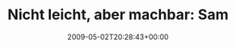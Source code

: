 ---
retweeted: false
source: <a href="http://twitter.com" rel="nofollow">Twitter Web Client</a>
entities:
  hashtags: []
  symbols: []
  user_mentions: []
  urls: []
display_text_range:
- '0'
- '86'
favorite_count: '0'
id_str: '1681212066'
truncated: false
retweet_count: '0'
id: '1681212066'
created_at: Sat May 02 20:28:43 +0000 2009
favorited: false
full_text: 'Nicht leicht, aber machbar: Samstag Nacht im Vogtland noch Marshmellows
  zu bekommen...'
lang: de
tags:
- pesos:twitter
date: '2009-05-02T20:28:43+00:00'
src: https://twitter.com/bascht/status/1681212066
original_url: https://twitter.com/bascht/status/1681212066
type: twitter_tweet
text: 'Nicht leicht, aber machbar: Samstag Nacht im Vogtland noch Marshmellows zu
  bekommen...'
title: 'Nicht leicht, aber machbar: Sam'

---